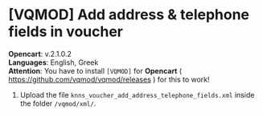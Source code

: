 # [VQMOD] Add address &amp; telephone fields in voucher

**Opencart**: v.2.1.0.2  
**Languages**: English, Greek  
**Attention**: You have to install `[VQMOD]` for **Opencart** ( https://github.com/vqmod/vqmod/releases ) for this to work!

1. Upload the file `knns_voucher_add_address_telephone_fields.xml` inside the folder `/vqmod/xml/`.
